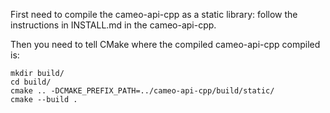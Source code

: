 
First need to compile the cameo-api-cpp as a static library: follow the instructions 
in INSTALL.md in the cameo-api-cpp.

Then you need to tell CMake where the compiled cameo-api-cpp compiled is:
```
mkdir build/
cd build/
cmake .. -DCMAKE_PREFIX_PATH=../cameo-api-cpp/build/static/
cmake --build .
```
